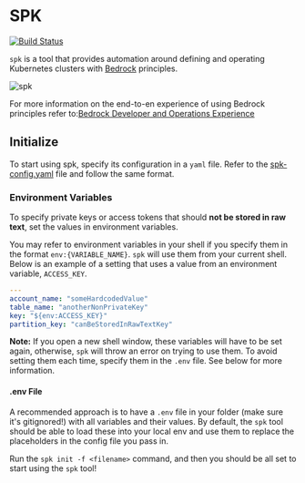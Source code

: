 # SPK

[![Build Status](https://dev.azure.com/epicstuff/bedrock/_apis/build/status/CatalystCode.spk?branchName=master)](https://dev.azure.com/epicstuff/bedrock/_build/latest?definitionId=128&branchName=master)

`spk` is a tool that provides automation around defining and operating
Kubernetes clusters with [Bedrock](https://github.com/microsoft/bedrock)
principles.

![spk](./images/spk.png)

For more information on the end-to-en experience of using Bedrock principles
refer
to:[Bedrock Developer and Operations Experience](https://github.com/CatalystCode/bedrock-end-to-end-dx)

## Initialize

To start using spk, specify its configuration in a `yaml` file. Refer to the
[spk-config.yaml](./spk-config.yaml) file and follow the same format.

### Environment Variables

To specify private keys or access tokens that should **not be stored in raw
text**, set the values in environment variables.

You may refer to environment variables in your shell if you specify them in the
format `env:{VARIABLE_NAME}`. `spk` will use them from your current shell. Below
is an example of a setting that uses a value from an environment variable,
`ACCESS_KEY`.

```yaml
---
account_name: "someHardcodedValue"
table_name: "anotherNonPrivateKey"
key: "${env:ACCESS_KEY}"
partition_key: "canBeStoredInRawTextKey"
```

**Note:** If you open a new shell window, these variables will have to be set
again, otherwise, `spk` will throw an error on trying to use them. To avoid
setting them each time, specify them in the `.env` file. See below for more
information.

#### .env File

A recommended approach is to have a `.env` file in your folder (make sure it's
gitignored!) with all variables and their values. By default, the `spk` tool
should be able to load these into your local env and use them to replace the
placeholders in the config file you pass in.

Run the `spk init -f <filename>` command, and then you should be all set to
start using the `spk` tool!
